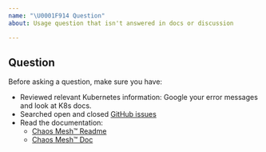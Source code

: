 ```yaml
---
name: "\U0001F914 Question"
about: Usage question that isn't answered in docs or discussion

---
```


## Question

Before asking a question, make sure you have:

- Reviewed relevant Kubernetes information: Google your error messages and look at K8s docs.
- Searched open and closed [GitHub issues](https://github.com/pingcap/chaos-mesh/issues?utf8=%E2%9C%93&q=is%3Aissue)
- Read the documentation:
  - [Chaos Mesh™ Readme](https://github.com/pingcap/chaos-mesh)
  - [Chaos Mesh™ Doc](https://github.com/pingcap/chaos-mesh/tree/master/doc)
